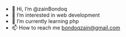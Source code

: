 - 👋 Hi, I’m @zainBondoq
- 👀 I’m interested in web development 
- 🌱 I’m currently learning php 
- 📫 How to reach me bondoqzain@gmail.com


<!---
zainBondoq/zainBondoq is a ✨ special ✨ repository because its `README.md` (this file) appears on your GitHub profile.
You can click the Preview link to take a look at your changes.
--->
